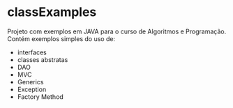 # classExamples

Projeto com exemplos em JAVA para o curso de Algoritmos e Programação.
Contém exemplos simples do uso de:
  - interfaces
  - classes abstratas
  - DAO
  - MVC
  - Generics
  - Exception
  - Factory Method
